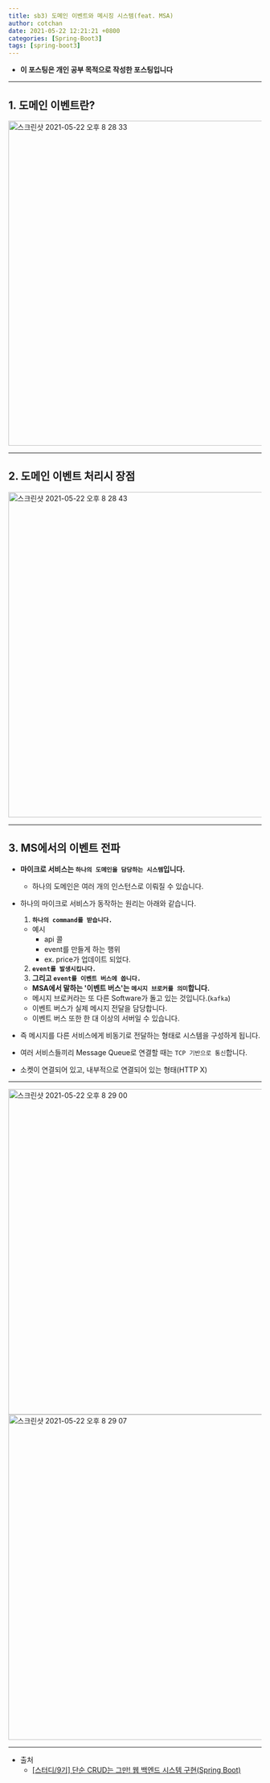 ```yaml
---
title: sb3) 도메인 이벤트와 메시징 시스템(feat. MSA)
author: cotchan 
date: 2021-05-22 12:21:21 +0800 
categories: [Spring-Boot3]
tags: [spring-boot3] 
---
```


+ **이 포스팅은 개인 공부 목적으로 작성한 포스팅입니다**

---

## 1. 도메인 이벤트란?

<img width="645" alt="스크린샷 2021-05-22 오후 8 28 33" src="https://user-images.githubusercontent.com/75410527/119225033-67de8400-bb3c-11eb-860c-2528173b97ba.png">

---

## 2. 도메인 이벤트 처리시 장점

<img width="646" alt="스크린샷 2021-05-22 오후 8 28 43" src="https://user-images.githubusercontent.com/75410527/119225036-6b720b00-bb3c-11eb-98cc-f616db140e9e.png">

---

## 3. MS에서의 이벤트 전파

+ **마이크로 서비스는 `하나의 도메인을 담당하는 시스템`입니다.**
  + 하나의 도메인은 여러 개의 인스턴스로 이뤄질 수 있습니다.

+ 하나의 마이크로 서비스가 동작하는 원리는 아래와 같습니다. 
  1. **`하나의 command를 받습니다.`**
    + 예시
      + api 콜
      + event를 만들게 하는 행위
      + ex. price가 업데이트 되었다.
  2. **`event를 발생시킵니다.`**
  3. **그리고 `event를 이벤트 버스에 쏩니다.`**
    + **MSA에서 말하는 '이벤트 버스'는 `메시지 브로커를 의미`합니다.**
    + 메시지 브로커라는 또 다른 Software가 돌고 있는 것입니다.(`kafka`)
    + 이벤트 버스가 실제 메시지 전달을 담당합니다.
    + 이벤트 버스 또한 한 대 이상의 서버일 수 있습니다. 
 
+ 즉 메시지를 다른 서비스에게 비동기로 전달하는 형태로 시스템을 구성하게 됩니다.
+ 여러 서비스들끼리 Message Queue로 연결할 때는 `TCP 기반으로 통신`합니다.
+ 소켓이 연결되어 있고, 내부적으로 연결되어 있는 형태(HTTP X)

---

<img width="646" alt="스크린샷 2021-05-22 오후 8 29 00" src="https://user-images.githubusercontent.com/75410527/119225043-70cf5580-bb3c-11eb-98c8-2a8449aeb59e.png">

<img width="646" alt="스크린샷 2021-05-22 오후 8 29 07" src="https://user-images.githubusercontent.com/75410527/119225045-73ca4600-bb3c-11eb-825c-c40b823d5c76.png">

---

+ 출처
    + [[스터디/9기] 단순 CRUD는 그만! 웹 백엔드 시스템 구현(Spring Boot)](https://programmers.co.kr/learn/courses/11694) 

